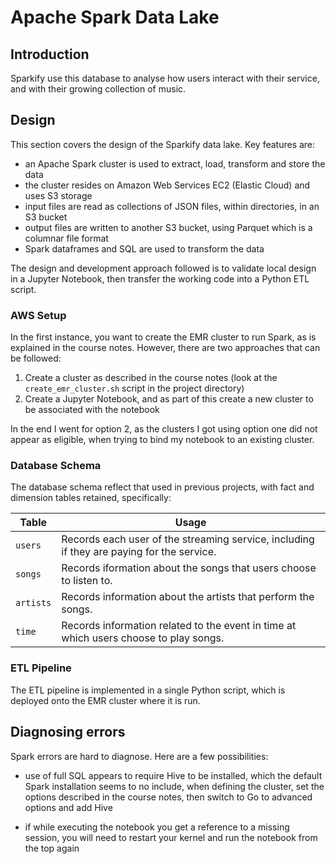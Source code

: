 # Apache Spark Data Lake

## Introduction

Sparkify use this database to analyse how users interact with their service, 
and with their growing collection of music.

## Design

This section covers the design of the Sparkify data lake. Key features are:

* an Apache Spark cluster is used to extract, load, transform and store the data
* the cluster resides on Amazon Web Services EC2 (Elastic Cloud) and uses S3 storage
* input files are read as collections of JSON files, within directories, in an S3 bucket
* output files are written to another S3 bucket, using Parquet which is a columnar file format
* Spark dataframes and SQL are used to transform the data

The design and development approach followed is to validate local design in a Jupyter Notebook, 
then transfer the working code into a Python ETL script.

### AWS Setup

In the first instance, you want to create the EMR cluster to run Spark, as is explained in the course notes.
However, there are two approaches that can be followed:

1. Create a cluster as described in the course notes (look at the `create_emr_cluster.sh` script in the project directory)
2. Create a Jupyter Notebook, and as part of this create a new cluster to be associated with the notebook

In the end I went for option 2, as the clusters I got using option one did not appear as eligible, when trying to bind
my notebook to an existing cluster.

### Database Schema

The database schema reflect that used in previous projects, with fact and dimension tables retained, specifically:

| Table | Usage |
| ----- | ----- |
| `users` | Records each user of the streaming service, including if they are paying for the service. |
| `songs` | Records iformation about the songs that users choose to listen to. |
| `artists` | Records information about the artists that perform the songs. |
| `time` | Records information related to the event in time at which users choose to play songs. |

### ETL Pipeline

The ETL pipeline is implemented in a single Python script, which is deployed onto the EMR cluster where it is run.

## Diagnosing errors

Spark errors are hard to diagnose. Here are a few possibilities:

* use of full SQL appears to require Hive to be installed, which the default Spark installation seems to no include, when
defining the cluster, set the options described in the course notes, then switch to Go to advanced options and add Hive
  
* if while executing the notebook you get a reference to a missing session, you will need to restart your kernel and run
the notebook from the top again
  

